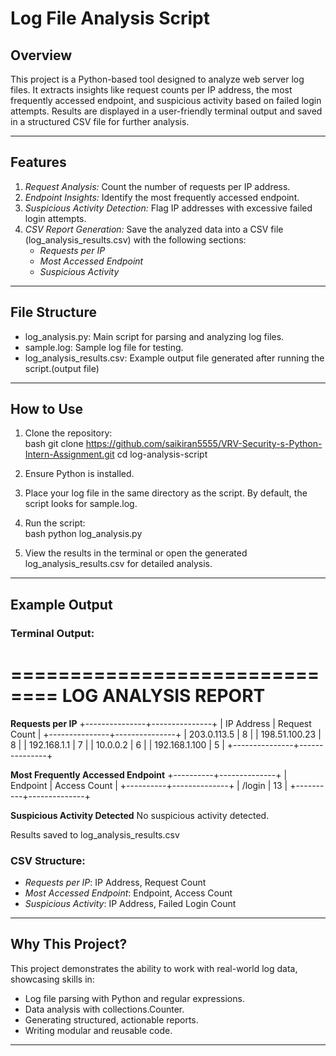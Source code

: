# Log File Analysis Script  

## Overview  
This project is a Python-based tool designed to analyze web server log files. It extracts insights like request counts per IP address, the most frequently accessed endpoint, and suspicious activity based on failed login attempts. Results are displayed in a user-friendly terminal output and saved in a structured CSV file for further analysis.

---

## Features  
1. *Request Analysis:* Count the number of requests per IP address.  
2. *Endpoint Insights:* Identify the most frequently accessed endpoint.  
3. *Suspicious Activity Detection:* Flag IP addresses with excessive failed login attempts.  
4. *CSV Report Generation:* Save the analyzed data into a CSV file (log_analysis_results.csv) with the following sections:  
   - *Requests per IP*  
   - *Most Accessed Endpoint*  
   - *Suspicious Activity*  

---

## File Structure  
- log_analysis.py: Main script for parsing and analyzing log files.  
- sample.log: Sample log file for testing.  
- log_analysis_results.csv: Example output file generated after running the script.(output file)  

---

## How to Use  
1. Clone the repository:  
   bash
   git clone https://github.com/saikiran5555/VRV-Security-s-Python-Intern-Assignment.git
   cd log-analysis-script
     

2. Ensure Python is installed.  

3. Place your log file in the same directory as the script. By default, the script looks for sample.log.  

4. Run the script:  
   bash
   python log_analysis.py
     

5. View the results in the terminal or open the generated log_analysis_results.csv for detailed analysis.

---

## Example Output  
### Terminal Output:  

==============================
     LOG ANALYSIS REPORT     
==============================


**Requests per IP**
+---------------+---------------+
| IP Address    | Request Count |
+---------------+---------------+
| 203.0.113.5   | 8             |
| 198.51.100.23 | 8             |
| 192.168.1.1   | 7             |
| 10.0.0.2      | 6             |
| 192.168.1.100 | 5             |
+---------------+---------------+

**Most Frequently Accessed Endpoint**
+----------+--------------+
| Endpoint | Access Count |
+----------+--------------+
| /login   | 13           |
+----------+--------------+

**Suspicious Activity Detected**
No suspicious activity detected.

Results saved to log_analysis_results.csv



### CSV Structure:  
- *Requests per IP*: IP Address, Request Count  
- *Most Accessed Endpoint*: Endpoint, Access Count  
- *Suspicious Activity*: IP Address, Failed Login Count  

---

## Why This Project?  
This project demonstrates the ability to work with real-world log data, showcasing skills in:  
- Log file parsing with Python and regular expressions.  
- Data analysis with collections.Counter.  
- Generating structured, actionable reports.  
- Writing modular and reusable code.  

---

